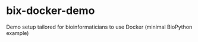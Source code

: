 # bix-docker-demo
Demo setup tailored for bioinformaticians to use Docker (minimal BioPython example)
